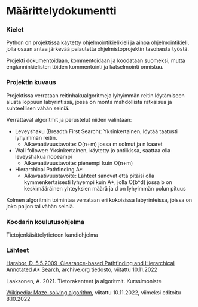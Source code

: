 # Määrittelydokumentti

### Kielet
Python on projektissa käytetty ohjelmointikielikieli ja ainoa ohjelmointikieli, jolla osaan antaa järkevää palautetta ohjelmistoprojektin tasoisesta työstä.

Projekti dokumentoidaan, kommentoidaan ja koodataan suomeksi, mutta englanninkielisten töiden kommentointi ja katselmointi onnistuu.

### Projektin kuvaus
Projektissa verrataan reitinhakualgoritmeja lyhyimmän reitin löytämiseen alusta loppuun labyrintissä, jossa on monta mahdollista ratkaisua ja suhteellisen vähän seiniä.

Verrattavat algoritmit ja perustelut niiden valintaan:
- Leveyshaku (Breadth First Search): Yksinkertainen, löytää taatusti lyhyimmän reitin.
    - Aikavaativuustavoite: O(n+m) jossa m solmut ja n kaaret
- Wall follower: Yksinkertainen, käytetty jo antiikissa, saattaa olla leveyshakua nopeampi
    - Aikavaativuustavoite: pienempi kuin O(n+m)
- Hierarchical Pathfinding A*
    - Aikavaativuustavoite: Lähteet sanovat että pitäisi olla kymmenkertaisesti lyhyempi kuin A*, jolla O(b^d) jossa b on keskimääräinen yhteyksien määrä ja d on lyhyimmän polun pituus

Kolmen algoritmin toimintaa verrataan eri kokoisissa labyrinteissa, joissa on joko paljon tai vähän seiniä.

### Koodarin koulutusohjelma
Tietojenkäsittelytieteen kandiohjelma

### Lähteet
[Harabor, D. 5.5.2009, Clearance-based Pathfinding and Hierarchical Annotated A* Search](https://web.archive.org/web/20190411040123/http://aigamedev.com/open/article/clearance-based-pathfinding/), archive.org tiedosto, viitattu 10.11.2022

Laaksonen, A. 2021. Tietorakenteet ja algoritmit. Kurssimoniste

[Wikipedia: Maze-solving algorithm](https://en.wikipedia.org/wiki/Maze-solving_algorithm), viitattu 10.11.2022, viimeksi editoitu 8.10.2022